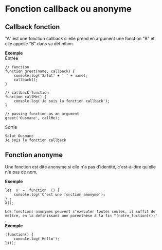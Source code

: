 # Fonction callback ou anonyme
## Callback fonction
"A" est une fonction callback si elle prend en argument une fonction "B" et elle appelle "B" dans sa définition.

**Exemple**   
Entrée

```
// function
function greet(name, callback) {
    console.log('Salut' + ' ' + name);
    callback();
}

// callback function
function callMe() {
    console.log('Je suis la fonction callback');
}

// passing function as an argument
greet('Ousmane', callMe);
```
Sortie  
```
Salut Ousmane
Je suis la fonction callback
```
## Fonction anonyme
Une fonction est dite anonyme si elle n'a pas d'identité, c'est-à-dire qu'elle n'a pas de nom.

**Exemple**
```
let  x  =  function  () {  
    console.log('C'est une fonction anonyme');  
} ;  
X();  
```
` Les fonctions anonymes peuvent s'executer toutes seules, il suffit de mettre, en la definissant une parenthèse à la fin "(notre_fuction)();" ` .  
**Exemple**
```
(function() {  
    console.log('Hello');  
})();   
```
